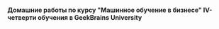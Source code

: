 #### Домашние работы по курсу "Машинное обучение в бизнесе" IV-четверти обучения в GeekBrains University
